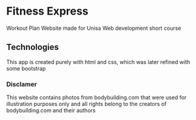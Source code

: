 # Fitness Express
 Workout Plan Website made for Unisa Web development short course

## Technologies

This app is created purely with html and css, which was later refined with some bootstrap

### Disclamer

This website contains photos from bodybuilding.com that were used for illustration purposes only and all rights belong to the creators of bodybuilding.com and their authors